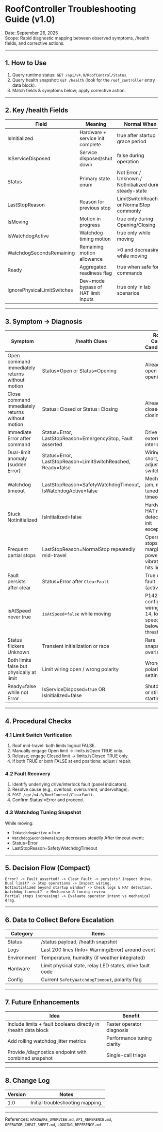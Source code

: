 # RoofController Troubleshooting Guide (v1.0)

Date: September 26, 2025  
Scope: Rapid diagnostic mapping between observed symptoms, /health fields, and corrective actions.

---
## 1. How to Use
1. Query runtime status: `GET /api/v4.0/RoofControl/Status`.
2. Query health snapshot: `GET /health` (look for the `roof_controller` entry data block).
3. Match fields & symptoms below; apply corrective action.

---
## 2. Key /health Fields
| Field | Meaning | Normal When |
|-------|---------|-------------|
| IsInitialized | Hardware + service init complete | true after startup grace period |
| IsServiceDisposed | Service disposed/shut down | false during operation |
| Status | Primary state enum | Not Error / Unknown / NotInitialized during steady-state |
| LastStopReason | Reason for previous stop | LimitSwitchReached or NormalStop commonly |
| IsMoving | Motion in progress | true only during Opening/Closing |
| IsWatchdogActive | Watchdog timing motion | true only while moving |
| WatchdogSecondsRemaining | Remaining motion allowance | >0 and decreasing while moving |
| Ready | Aggregated readiness flag | true when safe for commands |
| IgnorePhysicalLimitSwitches | Dev-mode bypass of HAT limit inputs | true only in lab scenarios |

---
## 3. Symptom → Diagnosis
| Symptom | /health Clues | Root Cause Candidates | Corrective Action |
|---------|---------------|-----------------------|------------------|
| Open command immediately returns without motion | Status=Open or Status=Opening | Already open or opening | None (idempotent) |
| Close command immediately returns without motion | Status=Closed or Status=Closing | Already closed or closing | None (idempotent) |
| Immediate Error after command | Status=Error, LastStopReason=EmergencyStop, Fault asserted | Drive fault, external interlock | Inspect drive panel; clear fault; `POST /api/v4.0/RoofControl/ClearFault` |
| Dual-limit anomaly (sudden Error) | Status=Error, LastStopReason=LimitSwitchReached, Ready=false | Wiring short, mis-adjusted switches | Inspect limit wiring and mechanical cams |
| Watchdog timeout | LastStopReason=SafetyWatchdogTimeout, IsWatchdogActive=false | Mechanical jam, mis-tuned timeout | Inspect mechanism; adjust `SafetyWatchdogTimeout` |
| Stuck NotInitialized | IsInitialized=false | Hardware HAT not detected, init exception | Review logs; verify I2C / power; restart service |
| Frequent partial stops | LastStopReason=NormalStop repeatedly mid-travel | Operator stops, marginal power, vibration hits limit | Confirm limits, reduce nuisance stops, inspect drive |
| Fault persists after clear | Status=Error after `ClearFault` | True drive fault (active) | Retrieve drive fault code; clear at drive then retry |
| isAtSpeed never true | `isAtSpeed=false` while moving | P142 mis-config, wiring TB-14, low speed below threshold | Verify VFD P142=6, wiring to IN4, speed setpoint |
| Status flickers Unknown | Transient initialization or race | Rare snapshot overlap | If persistent: enable Trace logs and capture sequence |
| Both limits false but physically at limit | Limit wiring open / wrong polarity | Wrong polarity setting | Check `UseNormallyClosedLimitSwitches` vs hardware |
| Ready=false while not Error | IsServiceDisposed=true OR IsInitialized=false | Shutdown or still starting | Wait or restart service |

---
## 4. Procedural Checks
### 4.1 Limit Switch Verification
1. Roof mid-travel: both limits logical FALSE.
2. Manually engage Open limit → limits.isOpen TRUE only.
3. Release; engage Closed limit → limits.isClosed TRUE only.
4. If both TRUE or both FALSE at end positions: adjust / repair.

### 4.2 Fault Recovery
1. Identify underlying drive/interlock fault (panel indicators).
2. Resolve cause (e.g., overload, overcurrent, undervoltage).
3. `POST /api/v4.0/RoofControl/ClearFault`.
4. Confirm Status!=Error and proceed.

### 4.3 Watchdog Tuning Snapshot
While moving:
- `IsWatchdogActive` = true
- `WatchdogSecondsRemaining` decreases steadily
After timeout event:
- Status=Error
- LastStopReason=SafetyWatchdogTimeout

---
## 5. Decision Flow (Compact)
```
Error? -> Fault asserted? -> Clear Fault -> persists? Inspect drive.
Dual limit? -> Stop operations -> Inspect wiring.
NotInitialized beyond startup window? -> Check logs & HAT detection.
Watchdog timeout? -> Mechanism & tuning review.
Partial stops increasing? -> Evaluate operator intent vs mechanical drag.
```

---
## 6. Data to Collect Before Escalation
| Category | Items |
|----------|-------|
| Status | /status payload, /health snapshot |
| Logs | Last 200 lines (Info+ Warning/Error) around event |
| Environment | Temperature, humidity (if weather integrated) |
| Hardware | Limit physical state, relay LED states, drive fault code |
| Config | Current `SafetyWatchdogTimeout`, polarity flag |

---
## 7. Future Enhancements
| Idea | Benefit |
|------|---------|
| Include limits + fault booleans directly in /health data block | Faster operator diagnosis |
| Add rolling watchdog jitter metrics | Performance tuning clarity |
| Provide /diagnostics endpoint with combined snapshot | Single-call triage |

---
## 8. Change Log
| Version | Notes |
|---------|-------|
| 1.0 | Initial troubleshooting mapping.

---
References: `HARDWARE_OVERVIEW.md`, `API_REFERENCE.md`, `OPERATOR_CHEAT_SHEET.md`, `LOGGING_REFERENCE.md`
